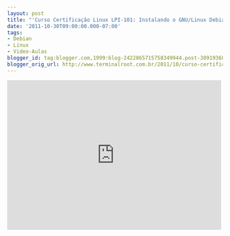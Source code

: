 ```yaml
---
layout: post
title: "'Curso Certificação Linux LPI-101: Instalando o GNU/Linux Debian'"
date: '2011-10-30T09:00:00.000-07:00'
tags:
- Debian
- Linux
- Video-Aulas
blogger_id: tag:blogger.com,1999:blog-2422865715758349944.post-3891936891764291330
blogger_orig_url: http://www.terminalroot.com.br/2011/10/curso-certificacao-linux-lpi-101.html
---
```

<iframe allowfullscreen="" frameborder="0" height="350" src="http://player.vimeo.com/video/24857969?title=0&amp;byline=0&amp;portrait=0" webkitallowfullscreen="" width="500"><iframe>
Instalando o GNU/Linux Debian from marcosoliveira on Vimeo.
